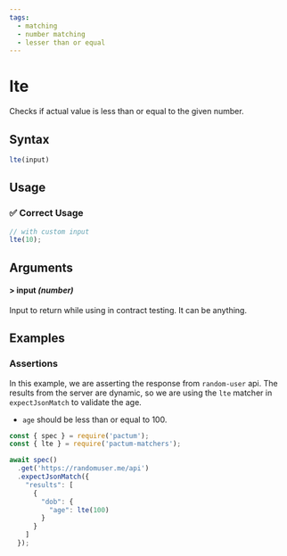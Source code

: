 ```yaml
---
tags:
  - matching
  - number matching
  - lesser than or equal
---
```


# lte

Checks if actual value is less than or equal to the given number.

## Syntax

```js
lte(input)
```

## Usage

### ✅  Correct Usage

```js
// with custom input
lte(10);
```

## Arguments

#### > input *(number)*

Input to return while using in contract testing. It can be anything.


## Examples

### Assertions

In this example, we are asserting the response from `random-user` api. The results from the server are dynamic, so we are using the `lte` matcher in `expectJsonMatch` to validate the age.

- `age` should be less than or equal to 100.


```js
const { spec } = require('pactum');
const { lte } = require('pactum-matchers');

await spec()
  .get('https://randomuser.me/api')
  .expectJsonMatch({
    "results": [
      {
        "dob": {
          "age": lte(100)
        }
      }
    ]
  });
```